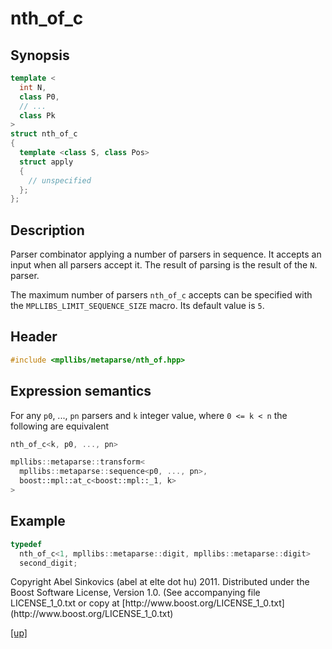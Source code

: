 # nth_of_c

## Synopsis

```cpp
template <
  int N,
  class P0,
  // ...
  class Pk
>
struct nth_of_c
{
  template <class S, class Pos>
  struct apply
  {
    // unspecified
  };
};
```

## Description

Parser combinator applying a number of parsers in sequence. It accepts an input
when all parsers accept it. The result of parsing is the result of the `N`.
parser.

The maximum number of parsers `nth_of_c` accepts can be specified with the
`MPLLIBS_LIMIT_SEQUENCE_SIZE` macro. Its default value is `5`.

## Header

```cpp
#include <mpllibs/metaparse/nth_of.hpp>
```

## Expression semantics
For any `p0`, ..., `pn` parsers and `k` integer value, where `0 <= k < n` the
following are equivalent

```cpp
nth_of_c<k, p0, ..., pn>

mpllibs::metaparse::transform<
  mpllibs::metaparse::sequence<p0, ..., pn>,
  boost::mpl::at_c<boost::mpl::_1, k>
>
```

## Example

```cpp
typedef
  nth_of_c<1, mpllibs::metaparse::digit, mpllibs::metaparse::digit>
  second_digit;
```

<p class="copyright">
Copyright Abel Sinkovics (abel at elte dot hu) 2011.
Distributed under the Boost Software License, Version 1.0.
(See accompanying file LICENSE_1_0.txt or copy at
[http://www.boost.org/LICENSE_1_0.txt](http://www.boost.org/LICENSE_1_0.txt)
</p>

[[up]](reference.html)


